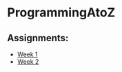 # ProgrammingAtoZ

## Assignments: 
-  [Week 1](https://ellacyt.github.io/ProgrammingAtoZ/DiasticName/)
-  [Week 2](https://ellacyt.github.io/ProgrammingAtoZ/word-interact-ice-cream/)
